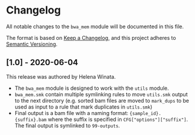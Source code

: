 # Changelog

All notable changes to the `bwa_mem` module will be documented in this file.

The format is based on [Keep a Changelog](https://keepachangelog.com/en/1.0.0/),
and this project adheres to [Semantic Versioning](https://semver.org/spec/v2.0.0.html).

## [1.0] - 2020-06-04

This release was authored by Helena Winata.


- The `bwa_mem` module is designed to work with the `utils` module.
- `bwa_mem.smk` contain multiple symlinking rules to move `utils.smk` output to the next directory (e.g. sorted bam files are moved to `mark_dups` to be used as input to a rule that mark duplicates in `utils.smk`)
- Final output is a bam file with a naming format: `{sample_id}.{suffix}.bam` where the suffix is specified in `CFG["options"]["suffix"]`. The final output is symlinked to `99-outputs`.

